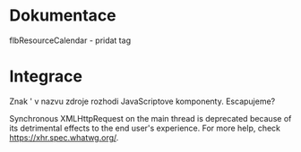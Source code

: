 Dokumentace
===========
flbResourceCalendar - pridat tag

Integrace
=========

Znak ' v nazvu zdroje rozhodi JavaScriptove komponenty. Escapujeme?


Synchronous XMLHttpRequest on the main thread is deprecated because of its detrimental effects to the end user's experience. For more help, check https://xhr.spec.whatwg.org/.
